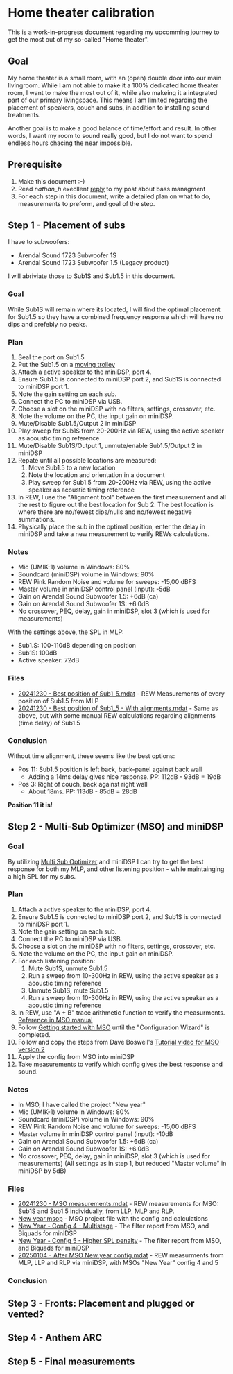 # Home theater calibration

This is a work-in-progress document regarding my upcomming journey to get the
most out of my so-called "Home theater".

## Goal

My home theater is a small room, with an (open) double door into our main
livingroom. While I am not able to make it a 100% dedicated home theater room, I
want to make the most out of it, while also makeing it a integrated part of our
primary livingspace. This means I am limited regarding the placement of
speakers, couch and subs, in addition to installing sound treatments.

Another goal is to make a good balance of time/effort and result. In other
words, I want my room to sound really good, but I do not want to spend endless
hours chacing the near impossible.

## Prerequisite

1. Make this document :-)
2. Read *nathan_h* execllent [reply](https://www.avsforum.com/posts/63725174/) to
   my post about bass managment
3. For each step in this document, write a detailed plan on what to do,
   measurements to preform, and goal of the step.

## Step 1 - Placement of subs

I have to subwoofers:
- Arendal Sound 1723 Subwoofer 1S
- Arendal Sound 1723 Subwoofer 1.5 (Legacy product)

I will abriviate those to Sub1S and Sub1.5 in this document.

### Goal

While Sub1S will remain where its located, I will find the optimal placement for
Sub1.5 so they have a combined frequency response which will have no dips and
prefebly no peaks.

### Plan

1. Seal the port on Sub1.5
2. Put the Sub1.5 on a [moving
   trolley](https://www.biltema.no/en-no/car---mc/workshop-equipment/lifting-equipment/trolleys/moving-trolley-200-kg-2000040831)
3. Attach a active speaker to the miniDSP, port 4.
4. Ensure Sub1.5 is connected to miniDSP port 2, and Sub1S is connected to miniDSP port 1.
5. Note the gain setting on each sub.
6. Connect the PC to miniDSP via USB.
7. Choose a slot on the miniDSP with no filters, settings, crossover, etc.
8. Note the volume on the PC, the input gain on miniDSP.
9. Mute/Disable Sub1.5/Output 2 in miniDSP
9. Play sweep for Sub1S from 20-200Hz via REW, using the active speaker as
   acoustic timing reference
10. Mute/Disable Sub1S/Output 1, unmute/enable Sub1.5/Output 2 in miniDSP
11. Repate until all possible locations are measured:
    1. Move Sub1.5 to a new location
    2. Note the location and orientation in a document
    3. Play sweep for Sub1.5 from 20-200Hz via REW, using the active speaker as
       acoustic timing reference
12. In REW, I use the "Alignment tool" between the first measurement and all the
    rest to figure out the best location for Sub 2. The best location is where
    there are no/fewest dips/nulls and no/fewest negative summations.
13. Physically place the sub in the optimal position, enter the delay in
    miniDSP and take a new measurement to verify REWs calculations.

### Notes

- Mic (UMIK-1) volume in Windows: 80%
- Soundcard (miniDSP) volume in Windows: 90%
- REW Pink Random Noise and volume for sweeps: -15,00 dBFS
- Master volume in miniDSP control panel (input): -5dB
- Gain on Arendal Sound Subwoofer 1.5: +6dB (ca)
- Gain on Arendal Sound Subwoofer 1S: +6.0dB
- No crossover, PEQ, delay, gain in miniDSP, slot 3 (which is used for measurements)

With the settings above, the SPL in MLP:
- Sub1.S: 100-110dB depending on position
- Sub1S: 100dB
- Active speaker: 72dB

### Files

- [20241230 - Best position of Sub1_5.mdat](https://github.com/SitronNO/HT-calibration-plan/blob/main/Step%201/20241230%20-%20Best%20position%20of%20Sub1_5.mdat) - REW Measurements of every position of Sub1.5 from MLP
- [20241230 - Best position of Sub1_5 - With alignments.mdat](https://github.com/SitronNO/HT-calibration-plan/blob/main/Step%201/20241230%20-%20Best%20position%20of%20Sub1_5%20-%20With%20alignments.mdat) - Same as above, but with some manual REW calculations regarding alignments (time delay) of Sub1.5

### Conclusion

Without time alignment, these seems like the best options:
- Pos 11: Sub1.5 position is left back, back-panel against back wall
    - Adding a 14ms delay gives nice response. PP: 112dB - 93dB = 19dB
- Pos 3: Right of couch, back against right wall
    - About 18ms. PP: 113dB - 85dB = 28dB

**Position 11 it is!**


## Step 2 - Multi-Sub Optimizer (MSO) and miniDSP

### Goal

By utilizing [Multi Sub Optimizer](https://www.andyc.diy-audio-engineering.org/mso/html/index.html) and miniDSP I can try to get the best response for both my MLP, and other listening position - while maintainging a high SPL for my subs.

### Plan

1. Attach a active speaker to the miniDSP, port 4.
2. Ensure Sub1.5 is connected to miniDSP port 2, and Sub1S is connected to miniDSP port 1.
3. Note the gain setting on each sub.
4. Connect the PC to miniDSP via USB.
5. Choose a slot on the miniDSP with no filters, settings, crossover, etc.
6. Note the volume on the PC, the input gain on miniDSP.
7. For each listening position:
    1. Mute Sub1S, unmute Sub1.5
    2. Run a sweep from 10-300Hz in REW, using the active speaker as a acoustic timing reference
    3. Unmute Sub1S, mute Sub1.5
    4. Run a sweep from 10-300Hz in REW, using the active speaker as a acoustic timing reference
8. In REW, use "A + B" trace arithmetic function to verify the measurments. [Reference in MSO manual](https://www.andyc.diy-audio-engineering.org/mso/html/reference-manual/getting-started-mso.html)
9. Follow [Getting started with MSO](https://www.andyc.diy-audio-engineering.org/mso/html/reference-manual/getting-started-mso.html) until the "Configuration Wizard" is completed.
10. Follow and copy the steps from Dave Boswell's [Tutorial video for MSO version 2](https://youtu.be/yrrE6Ygh67Q)
11. Apply the config from MSO into miniDSP
12. Take measurements to verify which config gives the best response and sound.

### Notes

- In MSO, I have called the project "New year"
- Mic (UMIK-1) volume in Windows: 80%
- Soundcard (miniDSP) volume in Windows: 90%
- REW Pink Random Noise and volume for sweeps: -15,00 dBFS
- Master volume in miniDSP control panel (input): -10dB
- Gain on Arendal Sound Subwoofer 1.5: +6dB (ca)
- Gain on Arendal Sound Subwoofer 1S: +6.0dB
- No crossover, PEQ, delay, gain in miniDSP, slot 3 (which is used for measurements)
(All settings as in step 1, but reduced "Master volume" in miniDSP by 5dB)

### Files

- [20241230 - MSO measurements.mdat](https://github.com/SitronNO/HT-calibration-plan/blob/main/Step%202/20241230%20-%20MSO%20measurements.mdat) - REW measurements for MSO: Sub1S and Sub1.5 individually, from LLP, MLP and RLP.
- [New year.msop](https://github.com/SitronNO/HT-calibration-plan/blob/main/Step%202/New%20year.msop) - MSO project file with the config and calculations
- [New Year - Config 4 - Multistage](https://github.com/SitronNO/HT-calibration-plan/tree/main/Step%202/New%20Year%20-%20Config%204%20-%20Multistage) - The filter report from MSO, and Biquads for miniDSP
- [New Year - Config 5 - Higher SPL penalty](https://github.com/SitronNO/HT-calibration-plan/tree/main/Step%202/New%20Year%20-%20Config%205%20-%20Higher%20SPL%20penalty) - The filter report from MSO, and Biquads for miniDSP
- [20250104 - After MSO New year config.mdat](https://github.com/SitronNO/HT-calibration-plan/blob/main/Step%202/20250104%20-%20After%20MSO%20New%20year%20config.mdat) - REW measurments from MLP, LLP and RLP via miniDSP, with MSOs "New Year" config 4 and 5

### Conclusion

## Step 3 - Fronts: Placement and plugged or vented?
## Step 4 - Anthem ARC
## Step 5 - Final measurements
